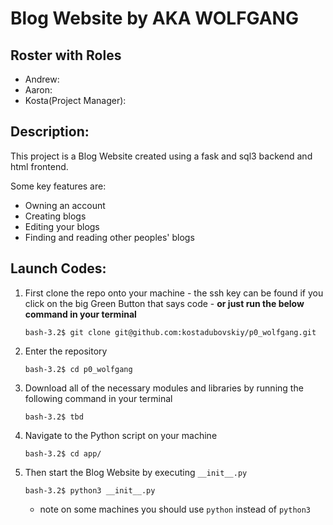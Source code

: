 # Blog Website by AKA WOLFGANG

## Roster with Roles
 - Andrew: 
 - Aaron:
 - Kosta(Project Manager):
 
## Description:

This project is a Blog Website created using a fask and sql3 backend and html frontend.

Some key features are:
 - Owning an account
 - Creating blogs
 - Editing your blogs
 - Finding and reading other peoples' blogs


## Launch Codes:

1. First clone the repo onto your machine - the ssh key can be found if you click on the big Green Button that says code - **or just run the below command in your terminal**

    ```bash-3.2$ git clone git@github.com:kostadubovskiy/p0_wolfgang.git```

2. Enter the repository

    ```bash-3.2$ cd p0_wolfgang```

3. Download all of the necessary modules and libraries by running the following command in your terminal 

    ```bash-3.2$ tbd```

4. Navigate to the Python script on your machine

    ```bash-3.2$ cd app/```

5. Then start the Blog Website by executing ```__init__.py``` 

    ```bash-3.2$ python3 __init__.py```
    - note on some machines you should use ```python``` instead of ```python3```

